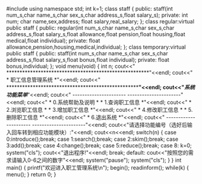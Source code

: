 #include<iostream>
using namespace std;
int k=1;
class staff {
    public:
        staff(int num_s,char name_s,char sex_s,char address_s,float salary_s);
    private:
        int num;
        char name,sex,address;
        float salary,real_salary;
};
class regular:virtual public staff {
    public:
        regular(int num_s,char name_s,char sex_s,char address_s,float salary_s,float allowance,float pension,float housing,float medical,float individual);
    private:
        float allowance,pension,housing,medical,individual;
};
class temporary:virtual public staff {
    public:
    staff(int num_s,char name_s,char sex_s,char address_s,float salary_s,float bonus,float individual);
    private:
        float bonus,individual;
};
void menu(void)
{
    int n;
    cout<<"  ******************************************************"<<endl;
    cout<<"  *                职工信息管理系统                    *"<<endl;
    cout<<"  ******************************************************"<<endl;
    cout<<"*********************系统功能菜单*************************"<<endl;
    cout<<"     ----------------------   ----------------------"<<endl;
    cout<<"     * 0.系统帮助及说明  * *  1.查询职工信息    *"<<endl;
    cout<<"     * 2.浏览职工信息    * *  3.增加职工信息    *"<<endl;
    cout<<"     * 4.修改职工信息    * *  5.删除职工信息    *"<<endl;
    cout<<"     * 6.退出系统        *"<<endl;
    cout<<"     ----------------------   ----------------------"<<endl;
    cout<<"请选择功能编号（选好后输入回车转到相应功能模块）:"<<endl;
    cout<<n<<endl;
    switch(n)
    {
        case 0:introduce();break;
        case 1:search();break;
        case 2:skim();break;
        case 3:add();break;
        case 4:change();break;
        case 5:reduce();break;
        case 8:
            k=0;
            system("cls");
            cout<<"退出程序!"<<endl;
            break;
        default:
            cout<<"按照您的需求请输入0-6之间的数字"<<endl;
            system("pause");
            system("cls");
   }
}
int main()
{
    printf("欢迎进入职工管理系统\n");
    begin();
    readinform();
    while(k)
    {
        menu();
    }
   return 0;
}
